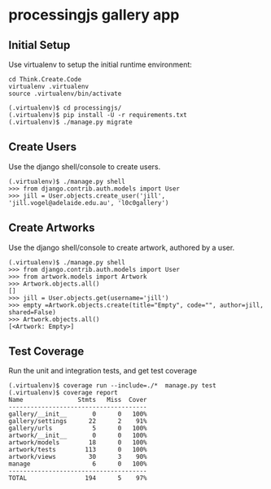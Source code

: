 processingjs gallery app
========================


Initial Setup
-------------

Use virtualenv to setup the initial runtime environment:

    cd Think.Create.Code
    virtualenv .virtualenv
    source .virtualenv/bin/activate

    (.virtualenv)$ cd processingjs/
    (.virtualenv)$ pip install -U -r requirements.txt
    (.virtualenv)$ ./manage.py migrate


Create Users
------------
Use the django shell/console to create users.

    (.virtualenv)$ ./manage.py shell
    >>> from django.contrib.auth.models import User
    >>> jill = User.objects.create_user('jill', 'jill.vogel@adelaide.edu.au', 'l0c0gallery')


Create Artworks
---------------
Use the django shell/console to create artwork, authored by a user.

    (.virtualenv)$ ./manage.py shell
    >>> from django.contrib.auth.models import User
    >>> from artwork.models import Artwork
    >>> Artwork.objects.all()
    []
    >>> jill = User.objects.get(username='jill')
    >>> empty =Artwork.objects.create(title="Empty", code="", author=jill, shared=False)
    >>> Artwork.objects.all()
    [<Artwork: Empty>]


Test Coverage
-------------
Run the unit and integration tests, and get test coverage

    (.virtualenv)$ coverage run --include=./*  manage.py test
    (.virtualenv)$ coverage report
    Name               Stmts   Miss  Cover
    --------------------------------------
    gallery/__init__       0      0   100%
    gallery/settings      22      2    91%
    gallery/urls           5      0   100%
    artwork/__init__       0      0   100%
    artwork/models        18      0   100%
    artwork/tests        113      0   100%
    artwork/views         30      3    90%
    manage                 6      0   100%
    --------------------------------------
    TOTAL                194      5    97%
